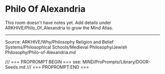 # Philo Of Alexandria

This room doesn't have notes yet. Add details under ARKHIVE/Philo_Of_Alexandria to grow the Mind Atlas.

---
Source: ARKHIVE/Why/Philosophy Religion and Belief Systems/Philosophical Schools/Medieval Philosophy/Jewish Philosophy/Philo-of-Alexandria.md

/// === PROPROMPT:BEGIN ===
see: MIND/ProPrompts/Library/DOOR-Seeds.md
/// === PROPROMPT:END ===
